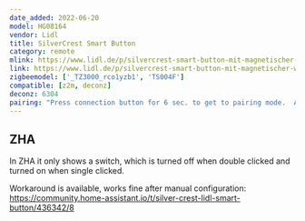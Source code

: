 ```yaml
---
date_added: 2022-06-20
model: HG08164
vendor: Lidl 
title: SilverCrest Smart Button 
category: remote
mlink: https://www.lidl.de/p/silvercrest-smart-button-mit-magnetischer-wandhalterung-zigbee-smart-home/p100339621
link: https://www.lidl.de/p/silvercrest-smart-button-mit-magnetischer-wandhalterung-zigbee-smart-home/p100339621
zigbeemodel: ['_TZ3000_rco1yzb1', 'TS004F']
compatible: [z2m, deconz]
deconz: 6304
pairing: "Press connection button for 6 sec. to get to pairing mode.  A LED at the front indicates pairing mode by blinking white."
---
```


## ZHA
In ZHA it only shows a switch, which is turned off when double clicked and turned on when single clicked.

Workaround is available, works fine after manual configuration:
https://community.home-assistant.io/t/silver-crest-lidl-smart-button/436342/8
